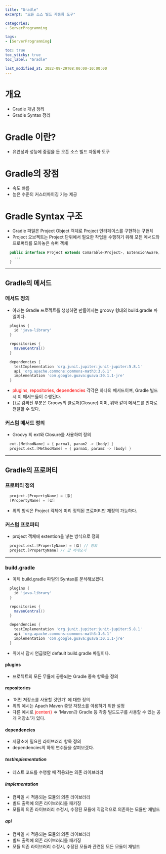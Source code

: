 ```yaml
---
title: "Gradle"
excerpt: "오픈 소스 빌드 자동화 도구"

categories:
- ServerProgramming

tags:
- [ServerProgramming]

toc: true
toc_sticky: true
toc_label: "Gradle"

last_modified_at: 2022-09-29T08:00:00-10:00:00
---
```

# 개요
  - Gradle 개념 정리
  - Gradle Syntax 정리

# Gradle 이란?
  - 유연성과 성능에 중점을 둔 오픈 소스 빌드 자동화 도구

# Gradle의 장점
  - 속도 빠름
  - 높은 수준의 커스터마이징 기능 제공

# Gradle Syntax 구조
  - Gradle 파일은 Project Object 객체로 Project 인터페이스를 구현하는 구현체
  - Project 오브젝트는 Project 단위에서 필요한 작업을 수행하기 위해 모든 메서드와 프로퍼티를 모아놓은 슈퍼 객체
  
  ```java
    public interface Project extends Comarable<Project>, ExtensionAware, PluginAware{
      ...
    }
  ```

---

## Gradle의 메서드

### 메서드 정의
  - 아래는 Gradle 프로젝트를 생성하면 만들어지는 groovy 형태의 build.gradle 파일이다.
  
  ```groovy
    plugins {
      id 'java-library'
    }

    repositories {
      mavenCentral()
    }

    dependencies {
      testImplementation 'org.junit.jupiter:junit-jupiter:5.8.1'
      api 'org.apache.commons:commons-math3:3.6.1'
      implementation 'com.google.guava:guava:30.1.1-jre'
    }

  ```
  - <span style="color:red">plugins, repositories, dependencies</span> 각각은 하나의 메서드이며, Gradle 빌드시 이 메서드들이 수행된다.
  - {}로 감싸진 부분은 Groovy의 클로저(Closure) 이며, 위와 같이 메서드를 인자로 전달할 수 있다.

### 커스텀 메서드 정의
  - Groovy 의 ext와 Closure를 사용하여 정의

  ``` groovy
    ext.[MethodName] = { parma1, param2 -> [body] }
    project.ext.[MethodName] = { parma1, param2 -> [body] }
  ```

---

## Gradle의 프로퍼티
### 프로퍼티 정의
  
  ``` groovy
    project.[PropertyName] = [값]
    [PropertyName] = [값]
  ```

  - 위의 방식은 Project 객체에 미리 정의된 프로퍼티만 재정의 가능하다.

### 커스텀 프로퍼티
  - project 객체에 extention을 넣는 방식으로 정의
  
  ``` groovy
    project.ext.[PropertyName] = [값] // 정의
    project.[PropertyName] // 값 꺼내오기
  ```

---

### build.gradle
  - 이제 build.gradle 파일의 Syntax를 분석해보겠다.
  
  ```groovy
    plugins {
      id 'java-library'
    }

    repositories {
      mavenCentral()
    }

    dependencies {
      testImplementation 'org.junit.jupiter:junit-jupiter:5.8.1'
      api 'org.apache.commons:commons-math3:3.6.1'
      implementation 'com.google.guava:guava:30.1.1-jre'
    }

  ```

  - 위에서 잠시 언급했던 default build.gradle 파일이다.

#### plugins
  - 프로젝트의 모든 무듈에 공통되는 Gradle 종속 항목을 정의

#### repositories
  - '어떤 저장소를 사용할 것인가' 에 대한 정의
  - 위의 예시는 Apach Maven 중앙 저장소를 이용하기 위한 설정
  - 다른 예시로 <span style="color:red">jcenter()</span> => 'Maven과 Gradle 등 각종 빌드도구를 사용할 수 있는 공개 저장소'가 있다.

#### dependencies
  - 저장소에 필요한 라이브러리 항목 정의
  - dependencies의 하위 변수들을 살펴보겠다.
  
##### testImplementation
  - 테스트 코드를 수행할 때 적용되는 의존 라이브러리

##### implementation
  - 컴파일 시 적용되는 모듈의 의존 라이브러리
  - 빌드 출력에 의존 라이브러리를 패키징
  - 모듈의 의존 라이브러리 수정시, 수정된 모듈에 직접적으로 의존하는 모듈만 재빌드

##### api
  - 컴파일 시 적용되는 모듈의 의존 라이브러리
  - 빌드 출력에 의존 라이브러리를 패키징
  - 모듈 의존 라이브러리 수정시, 수정된 모듈과 관련된 모든 모듈이 재빌드
